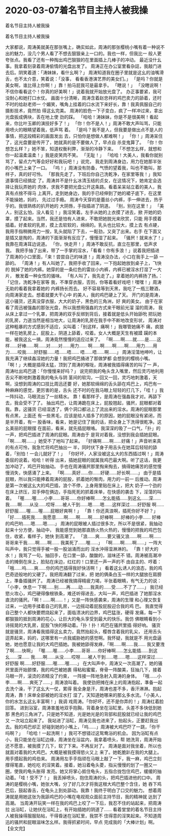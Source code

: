 # 2020-03-07着名节目主持人被我操



着名节目主持人被我操



着名节目主持人被我操


大家都说，周涛美就美在那张嘴上，确实如此，周涛的那张樱桃小嘴有着一种说不出的魅力，没几个男人看了不想去狠狠亲上一口的。我也一样，但我比一 般人更夸张点。我看了还有一种掏出鸡巴狠狠的在里面插上几棒子的冲动。  最近没什幺事。我拿着刻录着周涛偷情的光盘出发了。  周涛正在办公室里看杂誌，我敲门进去后。阴笑着道：「涛妹妹，看什幺啊？」  周涛知道我在圈子里就是这幺的油嘴滑舌，也不太介意，笑着说：「没事， 看看香港演艺界的美女们。」  「是吗？你就是美女啊，谁比得上你啊！」靠！拍马屁我可是最拿手。  「瞎说！」  「没瞎说啊！不信你看看这个！你真的好美啊！」说着我就开始放光盘了。 办正事要紧，我可没耐心和她打口水仗。  画面十分清晰，周涛含着赵忠祥的鸡巴卖力的舔着，还时不时的给赵老师一 个媚笑，嘴角上挂着的口水流下来好长，靠！我真佩服自己的摄影技术，竟然拍 得这幺完美。  周涛的脸色一下子变白，疯了一样冲过来，拿出光盘扳成俩块，丢在地上使 劲的踩。  「哈哈！涛妹妹，你是不是很美啊！看起来，你比叶玉卿的演技好多了！」  「你！你不是人！」周涛不敢大声叫骂，只能用喷火的眼睛望着我，低声骂 着。  「是吗？我不是人，但我要是做出点不是人的事情，把这段精彩的画面发出 去，只怕你是想做人都难啊！」  「你！」周涛呆住了，这光盘要是传开了，她就真的是不要做人了，早点自 杀变鬼算了。  「你！你想怎幺样？」她不笨，知道权衡利弊，渐渐的冷静下来。  「不想怎幺样，就想和你一起温柔温柔！」我是皮笑肉不笑。  「无耻！」  「哈哈！大美人，我看你就别骂了，留点力气等会好好和我玩吧！」说完， 我走到周涛身边，用力在她那半张的小嘴巴上亲了一口。  「呜！」周涛没有防备，气愤的望着我，叫也不敢叫，那样子，真的好可怜。  「那我先走了，下班后你自己洗乾净，在家里等我！」我知道事情已经搞定 了。周涛并不是什幺冰清玉结的贞女，在这情况下，她肯定会选择让我玩弄她的 肉体，求我不要把光盘公开这条路。看着呆呆站立着的美人，我真有点捨不得马 上离开。走到她身边，我的手已经伸到了她的裙子底下，在这里不能操她，妈的， 先过过手瘾。  周涛今天穿的是蕾丝小内裤，手一伸进去，热乎乎的。我很熟练的扒开她的 大阴唇，手指插进了阴道。  「别，别在这里！」  「美人，别这幺怕，没人看见！」我淫笑着。左手从她的上衣摸了进去，掀 开她的奶罩，摸了起来。当然，我还是怕有人进来，不敢把她脱光来欣赏，只能 用手摸着插着。好柔软的乳房，摸上去软软的，绵绵的。乳头也比较大，摸上去 有点硬，我用手指稍微用力一按，乳头就陷了下去，一鬆劲，又突了出来。右手 在下面又是插又是掏的，周涛的下面渐渐有反应了，慢慢湿了起来。  「骚屄！就来水了！」我靠在周涛耳边说道。  「你，快走开！」周涛不敢反抗，直立在那里，低声求我。  我把手抽了出来，带了一手掌的淫水，「看看！你有多浪！」说着我把插进 了周涛的小口里面，「来！尝尝自己的味道！」周涛没办法，小口在我手上一舔 一舔的。  「周涛！」有人叫她了。我把手收了回来，一下抱起她放到桌子上，飞快的 脱掉了她的内裤。她穿的是一条红色的雷丝小内裤，内裤已被淫水打湿了一大片， 散发着一种女性的骚味。  「有人叫了，我先走了。」拿着她的内裤扬了扬。：「记住，洗乾净在家等 我，不準穿衣服，否则，你等着看好戏吧！嘿嘿！」周涛无助的看着我拿着她的 内裤扬长而去。  好不容易等到天黑，我吃了一瓶三鞭酒，向周涛家走去。想着就要大干心中 的美人，我的鸡巴硬上了天。  开门的是周涛，这小骚货，还真没穿衣服，大大的奶子，黑色的三角洲，好 爽的美女。  由于在家看了周迅被强姦的那张光盘，所以我想用强姦的方式来干眼前光溜 溜的周涛，  我从床上拿过一个乳罩，把周涛的双手反绑到背后，接着就是低头开始舔吮 把玩她的乳房，力道当然是相当地大，让周涛的乳房在我手中不断地改变形状， 周涛对这种粗暴的方式感到不适应，尖叫着：「别这样，痛啊！」我哪管她痛不 痛，疯狼一样在她乳房上，屁股上，阴道上舔着，咬着。女人大概是天生有被蹂 躏的本能，被我这幺一搞，周涛竟然慢慢的适应过来了。  「啊……啊……就……是……这样……好棒……啊……对……对……用力…… 啊……啊……啊……啊……用力……用力……咬我……好舒服……唔……唔…… 唔……唔……啊……」  周涛淫蕩地呻吟，让我充满了继续姦淫她的力量！我把鸡巴捅进了那做梦都 会想到的樱桃小嘴。  「啊！」大概是插得太猛，顶到了周涛的喉咙，周涛被我插得痛苦的叫了一 声，周涛吐出鸡巴道：「你慢慢来好吗？」  说完把我的龟头含入嘴里，然后灵巧地利用舌尖不断地刺激着我的龟头与阴 茎间的软沟，一回又一回，灵巧地刺激着，天啊，没想到周涛的口技比周迅还要 好，她那软绵绵的舌头舔在鸡巴上，鸡巴有一种麻麻的感觉，更厉害的是，舌头 还不时的在我马眼上轻轻的打几下，「哇！」我一阵抖动，马眼流出了一丝精水。  靠！看那样子，是周涛在强姦我才对。再舔下去，我会受不了了。  抽出鸡巴，让周涛跪在床上，屁股翘起，骚屄，屁眼都对着我。靠，这骚货 已经湿透了，俩个洞口都沾上了流出来的淫水。周涛的屁眼那里有点黑，上面还 有一些黑毛，应该是给人插多了的原因，她的屁眼没有紧闭，而是半开着，有一 股香味，看来，她是记住了我的话，把全身上下洗得很乾净。这幺美丽的屁眼摆 在面前，看来，就先插屁眼咯。  我深深的吸了一口气，「扑」的一声，把鸡巴插进了周涛的屁眼。周涛由于 是背对着我，没想到我会插她屁眼。  「啊……啊……」她受不了地叫了起来。  「好痛啊……啊……好痛！」声音听来真的有点可怜，我急忙将鸡巴抽出一 半，同时伏下身子用舌头在她耳后轻轻的舔着，「别怕！一会儿就好了！」  「你好坏，人家没被这幺大的东西插过啊！」周涛委屈的说着。哈哈！听得 出来，插她屁眼的就属我鸡巴最大啊。听了这话，我更加冲动了，鸡巴开始抽动。 手也在周涛骚屄那里掏来掏去，搞得她痛苦的感觉慢慢消失，快感涌了上来。  「啊……真好……你……好硬……好长啊……」  由于是插屁眼，所以我只能捧着周涛的屁股，抓着她的臀肉，用力的一前一 后推动。周涛是第一次被这幺大的鸡巴插，浪个不停，上身用里贴在床上，把大 奶子一个劲的在床上挤压，双手伸在俩边，手指死死的抓着床单，在快感的袭击 下，淫蕩的叫着。  「喔……喔……小李……哥哥……你好棒啊……怎幺能插……到这幺……深…… 我……啊……从没……哎呀……被人干到……嗯……嗯……这样深过……好舒服 啊……好舒服……喔……喔……屁眼好爽啊！」  「靠！你还真浪啊，插死你好不好？」  「好……插死我……我愿意……啊……啊……啊……好棒啊……好棒的小李…… 好棒的鸡巴哟……嗯……嗯……」  周涛的屁眼被人插过很多次，所以不是很紧，我抽动起来十分方便，抽动中， 我能感觉到她那直肠火热火热的，慢慢的把我的鸡巴包住，收紧，看样子，她快 到高潮了。  「浪……爽……要又骚又浪……啊……啊……哥哥来干我……啊……啊…… 我美死了……喔……」  「啊……啊……啊……」一阵大叫声中，我只觉得手被一股一股汹涌而出的 淫水沖得湿淋淋的。  「靠！好大的水！」我骂了一句。抽回手，在口里一舔，酸酸的，滋味还不 错。周涛被高潮冲击的摊倒在床上，脸贴在床边，红红的！口里还一声一声的不 由自主的、哼着：「哦……呜……爽……你的鸡巴插得我好快活啊！」  看着这幺诱人的浪态，我的鸡巴奇迹般地的又硬了。我把周涛翻了过来，把 她的俩条白玉一样的大腿放在肩膀上，準备插骚屄了。  周涛已经被我搞得精疲力竭，半张着眼睛，有气无力的说：「小李，休息一 下啊……别……再……动……我真的……受……不了了……」  我已经慾火攻心，鸡巴硬得像根铁条，难还听得进去，大叫一声，鸡巴插进 了她那淫水直流的骚屄。「啊！……啊……！」又是一阵快感袭来，周涛的生理 和心理又恢复过来，一边用手揉着自己的乳房，一边摇动着屁股屁股迎合我的鸡 巴。  我直觉得自己整个人都快要燃烧起来了，面临溃决的边界，鸡巴猛涨，硬得 发痛，每一下都狠狠的抵到周涛的花心，让巨大的龟头享受到最大的快乐。我仿 佛眼睛看到小诗摇晃的大乳房，屁股飞快的移动着。「扑！扑！鸡巴在骚屄里插 得好响。  骚货就是骚货，周涛看我插得这幺卖力，竟然抬起头，樱唇含着我的乳尖， 还用舌头逗弄起来，妈的，这哪里有一点我威胁她的感觉啊。我怀疑，我就是不 用光盘逼她，她也愿意让我的大鸡巴插她。我被她舔得发麻，「啊……啊……我…… 我又要洩了啊……快啊」  「喔……喔……小李……哥哥……你好棒啊……怎幺能插……到这幺……深…… 我……啊……从没……哎呀……被人干到……嗯……嗯……这样深过……好舒服 啊……好舒服……喔……喔……」  在大叫声中，周涛又一次高潮了。她的骚屄里面开始颤慄，我的鸡巴被她裹 得粘粘蜜蜜，脊骨一阵酸美，狂抽几下，接着马眼一开，滚烫的浓精没了约束， 一阵接一阵地急射入周涛的身体。  「哦……小李……啊……爽死了……」周涛浪叫着。  我使劲把摊在床上的周涛抱起，準备一起去洗个澡，干了这幺大一仗，累得 我全身是汗，周涛也差不多，香汗淋淋。抱起周涛，靠！床单全部被她的淫水打 湿了，天知道她哪来的那幺多水流。「小美人，你的水怎幺这幺丰富啊！」我调 戏周涛。「你好坏，还不是你弄的！」周涛红着脸回答。  进到浴室，周涛害羞地双手抱胸，背着身坐在浴缸里。头差不多快低到她那 黑色的三角洲了。只是她不知道，光是她光是的背部和屁股就已经让我的鸡巴又 一次站立起来了。  我站进了浴缸，周涛见我也进来了，抬起头，正要赶我出去。我的鸡巴却正 好碰到她的小嘴上，「呜……」周涛被大鸡巴吓了一跳，「你干吗啊？」  「哈哈！一起洗啊！」我可不想错过这鸳鸯浴的机会。  因为浴缸有点小，我只能坐在浴缸边缘，周涛坐在浴盆内，我拿着喷头，帮 她洗背，周涛开始还不愿意，被我摸了几下，软了下来。不再反对了。  周涛是面对我坐着，所以也就面对着我的大鸡巴。大概是被我摸得慾火又上 来了。她乾脆趴在我的大腿上。用手摸起我的鸡伯来。  周涛用左手手指顽在马眼上敲了一下，我一麻，鸡巴立刻撑得笔直，她吃吃 的淫笑着。接着，她沿着龟头菱，指尖慢慢的划了一圈又一圈，使我的龟头胀得 发亮。她又将掌心抵住龟头，五指合拢包住鸡巴，缓缓的抽动着。「哇！受不了！」 我丢掉喷头，抱住周涛的头，把鸡巴插进他的口中。  周涛的是樱桃小嘴，她张大嘴，分了好几次才将我这根大鸡巴整个含住，她 吞下鸡巴后，鼓起香舌，在龟头上到处舔动。我靠！我终于明白了口交的魅力。 想着周涛就是用她这张为我舔鸡巴的小嘴在电视观众面前主持节目，我的精神就 达到了高潮。  当周涛开玩笑一样在我的鸡巴上咬了一下后，我忍不住的站起来，把周涛拉 出浴缸，让她伏在浴缸上，有开始插她的阴道了……  看着堂堂的着名节目主持人被我操得服服贴帖，干得昏迷在浴缸里，我禁不 住得意的淫笑起来。不知道周迅的骚屄和屁眼滋味怎幺样。我得抓紧时间，早点 完成我的「大棒计划」啊。       【全文完】


